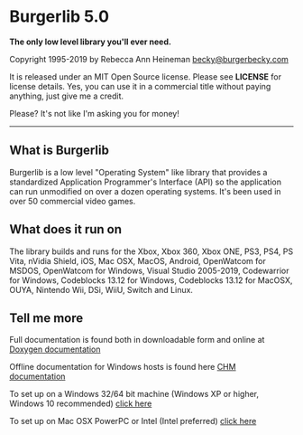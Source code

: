 Burgerlib 5.0
=============

**The only low level library you'll ever need.**

Copyright 1995-2019 by Rebecca Ann Heineman becky@burgerbecky.com

It is released under an MIT Open Source license. Please see **LICENSE** for license
details. Yes, you can use it in a commercial title without paying anything,
just give me a credit.

Please? It's not like I'm asking you for money!

---

What is Burgerlib
-----------------

Burgerlib is a low level "Operating System" like library that provides a
standardized Application Programmer's Interface (API) so the application can
run unmodified on over a dozen operating systems. It's been used in over 50
commercial video games.

What does it run on
-------------------

The library builds and runs for the Xbox, Xbox 360, Xbox ONE, PS3, PS4, PS Vita,
nVidia Shield, iOS, Mac OSX, MacOS, Android, OpenWatcom for MSDOS, OpenWatcom
for Windows, Visual Studio 2005-2019, Codewarrior for Windows, Codeblocks 13.12
for Windows, Codeblocks 13.12 for MacOSX, OUYA, Nintendo Wii, DSi, WiiU, Switch
and Linux.

Tell me more
------------

Full documentation is found both in downloadable form and online at
[Doxygen documentation](http://burgerbecky.com/burgerlib/docs/)

Offline documentation for Windows hosts is found here [CHM documentation](http://burgerbecky.com/burgerlib/docs/burgerlib.chm)

To set up on a Windows 32/64 bit machine (Windows XP or higher, 
Windows 10 recommended)
[click here](http://burgerbecky.com/burgerlib/docs/pagewindowsinstall.htm)

To set up on Mac OSX PowerPC or Intel (Intel preferred)
[click here](http://burgerbecky.com/burgerlib/docs/pagemacosinstall.htm)
